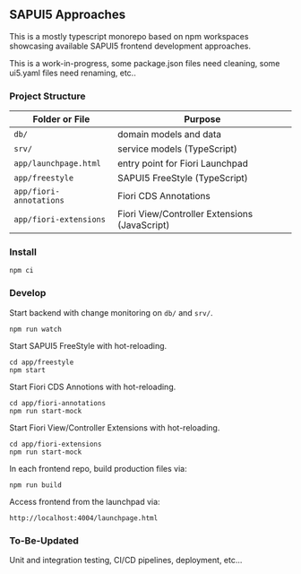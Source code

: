 ## SAPUI5 Approaches

This is a mostly typescript monorepo based on npm workspaces showcasing available SAPUI5 frontend development approaches.

This is a work-in-progress, some package.json files need cleaning, some ui5.yaml files need renaming, etc..

### Project Structure

| Folder or File          | Purpose                                       |
| ----------------------- | --------------------------------------------- |
| `db/`                   | domain models and data                        |
| `srv/`                  | service models (TypeScript)                   |
| `app/launchpage.html`   | entry point for Fiori Launchpad               |
| `app/freestyle`         | SAPUI5 FreeStyle (TypeScript)                 |
| `app/fiori-annotations` | Fiori CDS Annotations                         |
| `app/fiori-extensions`  | Fiori View/Controller Extensions (JavaScript) |

### Install

```
npm ci
```

### Develop

Start backend with change monitoring on `db/` and `srv/`.

```
npm run watch
```

Start SAPUI5 FreeStyle with hot-reloading.

```
cd app/freestyle
npm start
```

Start Fiori CDS Annotions with hot-reloading.

```
cd app/fiori-annotations
npm run start-mock
```

Start Fiori View/Controller Extensions with hot-reloading.

```
cd app/fiori-extensions
npm run start-mock
```

In each frontend repo, build production files via:

```
npm run build
```

Access frontend from the launchpad via:

```
http://localhost:4004/launchpage.html
```

### To-Be-Updated

Unit and integration testing, CI/CD pipelines, deployment, etc...
